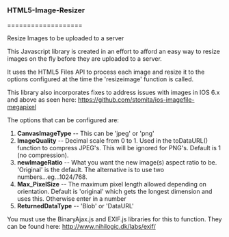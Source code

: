 ### HTML5-Image-Resizer
===================

Resize Images to be uploaded to a server

This Javascript library is created in an effort to afford an easy way to resize images on the fly before they are uploaded to a server.

It uses the HTML5 Files API to process each image and resize it to the options configured at the time the 'resizeimage' function is called.

This library also incorporates fixes to address issues with images in IOS 6.x and above as seen here:  https://github.com/stomita/ios-imagefile-megapixel

The options that can be configured are:

1. **CanvasImageType** -- This can be 'jpeg' or 'png'
2. **ImageQuality** -- Decimal scale from 0 to 1.  Used in the toDataURL() function to compress JPEG's.  This will be ignored for PNG's.  Default is 1 (no compression).
3. **newImageRatio** -- What you want the new image(s) aspect ratio to be.  'Original' is the default. The alternative is to use two numbers...eg...1024/768.  
4. **Max_PixelSize** -- The maximum pixel length allowed depending on orientation. Default is 'original' which gets the longest dimension and uses this.  Otherwise enter in a number
5. **ReturnedDataType**   -- 'Blob' or 'DataURL'



You must use the BinaryAjax.js  and EXIF.js libraries for this to function.  They can be found here: http://www.nihilogic.dk/labs/exif/

